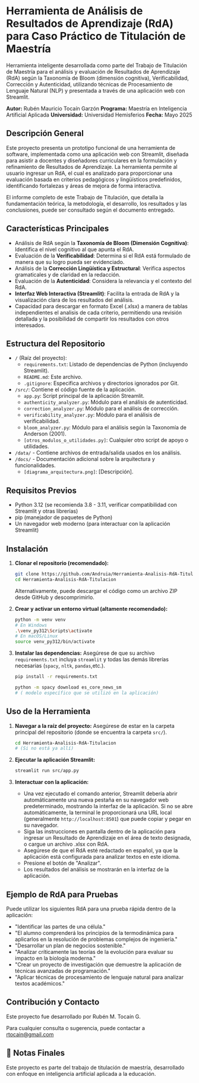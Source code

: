 # Herramienta de Análisis de Resultados de Aprendizaje (RdA) para Caso Práctico de Titulación de Maestría

Herramienta inteligente desarrollada como parte del Trabajo de Titulación de Maestría
para el análisis y evaluación de Resultados de Aprendizaje (RdA) 
según la Taxonomía de Bloom (dimensión cognitiva), Verificabilidad, Corrección y Autenticidad, 
utilizando técnicas de Procesamiento de Lenguaje Natural (NLP) y presentada a través 
de una aplicación web con Streamlit.

**Autor:** Rubén Mauricio Tocaín Garzón
**Programa:** Maestría en Inteligencia Artificial Aplicada
**Universidad:** Universidad Hemisferios
**Fecha:** Mayo 2025

## Descripción General

Este proyecto presenta un prototipo funcional de una herramienta de software, implementada como 
una aplicación web con Streamlit, diseñada para asistir a docentes y diseñadores curriculares en 
la formulación y refinamiento de Resultados de Aprendizaje.
La herramienta permite al usuario ingresar un RdA, el cual es analizado para proporcionar una evaluación
basada en criterios pedagógicos y lingüísticos predefinidos, identificando fortalezas y áreas de mejora 
de forma interactiva.

El informe completo de este Trabajo de Titulación, que detalla la fundamentación teórica, la metodología,
el desarrollo, los resultados y las conclusiones, puede ser consultado según el documento entregado.

## Características Principales

*   Análisis de RdA según la **Taxonomía de Bloom (Dimensión Cognitiva)**: Identifica el nivel cognitivo al que apunta el RdA.
*   Evaluación de la **Verificabilidad**: Determina si el RdA está formulado de manera que su logro pueda ser evidenciado.
*   Análisis de la **Corrección Lingüística y Estructural**: Verifica aspectos gramaticales y de claridad en la redacción.
*   Evaluación de la **Autenticidad**: Considera la relevancia y el contexto del RdA.
*   **Interfaz Web Interactiva (Streamlit)**: Facilita la entrada de RdA y la visualización clara de los resultados del análisis.
*   Capacidad para descargar en formato Excel (.xlsx) a manera de tablas independientes el analisis de cada criterio, 
    permitiendo una revisión detallada y la posibilidad de compartir los resultados con otros interesados.
## Estructura del Repositorio

*   `/` (Raíz del proyecto):
    *   `requirements.txt`: Listado de dependencias de Python (incluyendo Streamlit).
    *   `README.md`: Este archivo.
    *   `.gitignore`: Especifica archivos y directorios ignorados por Git.
*   `/src/`: Contiene el código fuente de la aplicación.
    *   `app.py`: Script principal de la aplicación Streamlit.
    *   `authenticity_analyzer.py`: Módulo para el análisis de autenticidad.
    *   `correction_analyzer.py`: Módulo para el análisis de corrección.
    *   `verificability_analyzer.py`: Módulo para el análisis de verificabilidad.
    *   `bloom_analyzer.py`: Módulo para el análisis según la Taxonomía de Anderson (2001).
    *   `[otros_modulos_o_utilidades.py]`: Cualquier otro script de apoyo o utilidades.
*   `/data/` - Contiene archivos de entrada/salida usados en los análisis.  
*   `/docs/` - Documentación adicional sobre la arquitectura y funcionalidades.
    *   `[diagrama_arquitectura.png]`: [Descripción].

## Requisitos Previos

*   Python 3.12 (se recomienda 3.8 - 3.11, verificar compatibilidad con Streamlit y otras librerías)
*   pip (manejador de paquetes de Python)
*   Un navegador web moderno (para interactuar con la aplicación Streamlit)

## Instalación

1.  **Clonar el repositorio (recomendado):**
    ```bash
    git clone https://github.com/Andruia/Herramienta-Analisis-RdA-Titulacion.git
    cd Herramienta-Analisis-RdA-Titulacion
    ```
    Alternativamente, puede descargar el código como un archivo ZIP desde GitHub y descomprimirlo.

2.  **Crear y activar un entorno virtual (altamente recomendado):**
    ```bash
    python -m venv venv
    # En Windows
    .\venv_py312\Scripts\activate
    # En macOS/Linux
    source venv_py312/bin/activate
    ```

3.  **Instalar las dependencias:**
    Asegúrese de que su archivo `requirements.txt` incluya `streamlit` y todas las demás librerías necesarias (`spacy`, `nltk`, `pandas`,etc.).
    ```bash
    pip install -r requirements.txt
    ```
   
    ```bash
    python -m spacy download es_core_news_sm 
    # ( modelo específico que se utilizó en la aplicación)
    ```

## Uso de la Herramienta

1.  **Navegar a la raíz del proyecto:**
    Asegúrese de estar en la carpeta principal del repositorio (donde se encuentra la carpeta `src/`).
    ```bash
    cd Herramienta-Analisis-RdA-Titulacion 
    # (Si no está ya allí)
    ```

2.  **Ejecutar la aplicación Streamlit:**
    ```bash
    streamlit run src/app.py
    ```

3.  **Interactuar con la aplicación:**
    *   Una vez ejecutado el comando anterior, Streamlit debería abrir automáticamente
     una nueva pestaña en su navegador web predeterminado, mostrando la interfaz de la aplicación. 
     Si no se abre automáticamente, la terminal le proporcionará una URL local (generalmente `http://localhost:8501`) 
     que puede copiar y pegar en su navegador.
    *   Siga las instrucciones en pantalla dentro de la aplicación para ingresar un 
    Resultado de Aprendizaje en el área de texto designada, o cargue un archivo .xlsx con RdA.
    *   Asegúrese de que el RdA esté redactado en español, ya que la aplicación está configurada para analizar textos en este idioma.
    *   Presione el botón de "Analizar".
    *   Los resultados del análisis se mostrarán en la interfaz de la aplicación.

## Ejemplo de RdA para Pruebas

Puede utilizar los siguientes RdA para una prueba rápida dentro de la aplicación:
*   "Identificar las partes de una célula."
*   "El alumno comprenderá los principios de la termodinámica para aplicarlos en la resolución de problemas complejos de ingeniería."
*   "Desarrollar un plan de negocios sostenible."
*   "Analizar críticamente las teorías de la evolución para evaluar su impacto en la biología moderna."
*   "Crear un proyecto de investigación que demuestre la aplicación de técnicas avanzadas de programación."
*   "Aplicar técnicas de procesamiento de lenguaje natural para analizar textos académicos."

## Contribución y Contacto

Este proyecto fue desarrollado por Rubén M. Tocaín G.

Para cualquier consulta o sugerencia, puede contactar a rtocain@gmail.com
## 📢 Notas Finales
Este proyecto es parte del trabajo de titulación de maestría, desarrollado con enfoque en inteligencia artificial aplicada a la educación. 